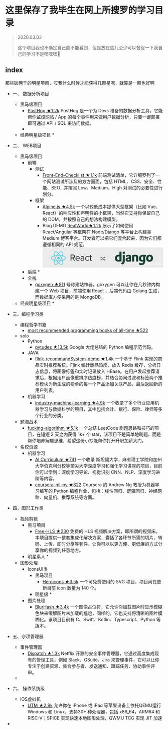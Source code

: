 # 这里保存了我毕生在网上所搜罗的学习目录

> 2020.03.03
>
> 这个项目我也不确定自己能不能看到，但是放在这儿至少可以督促一下我自己的学习不是嘿嘿嘿🤭

## index

那些破两千的明星项目，哎我什么时候才能获得几颗星呢，就算是一颗也好啊

* 一、	数据分析项目
   * 黑马级项目
     * [PostHog  ★1.2k](https://github.com/PostHog/posthog)	PostHog 是一个为 Devs 准备的数据分析工具，它能帮你监控网站 / App 的每个事件用来做用户数据分析，只要一键部署即可通过 API / SQL 来访问数据。
     * 
   * 经典明星级项目
     * 

* 二、 WEB项目
  * 黑马级项目
    * 前端
      * 测试
        *   [Front-End-Checklist ★1.1k](https://github.com/thedaviddias/Front-End-Checklist)	前端测试清单，它详细罗列了一个网站测试所涉及的方方面面，包括 HTML、CSS、安全、性能、SEO…并按照 Low、Medium、High 对测试的必要性进行划分。
      * 框架
        * [Alpine.js ★4.5k](https://github.com/alpinejs/alpine)	一个以较低成本提供大型框架（比如 Vue、React）的响应性和声明性的小框架，当然它支持你保留自己的 DOM，并按照自己的想法构建模型。
        * Blog DEMO [RealWorld★1.2k](https://github.com/gothinkster/realworld)	展示了如何使用 React/Angular 等框架在 Node/Django 等平台上构建类 Medium 博客平台。开发者可以把它们混合起来，因为它们都遵循相同的 API 规范。![image-20200304131417954](.assets/README/image-20200304131417954.png)
    * 后端
      * 
    * 全栈
      * [goxygen ★811](https://github.com/Shpota/goxygen)	号称建站神器，goxygen 可以让你在几秒钟内构建一个 Web 项目，前端使用 React ，后端代码由 Golang 生成，而数据库方便采用的是 MongoDB。
  * 经典明星级项目
    *  
* 三、编程学习类
  * 编程哲学书籍
    * [most recommended programming books of all-time ★522](https://github.com/daolf/Most-recommended-programming-books)
  * solo
    * Python
      * [pytudes ★13.5k](https://github.com/norvig/pytudes)	Google 大佬总结的 Python 编程示范代码。
    * JAVA
      * [flink-recommandSystem-demo ★1.4k](https://github.com/CheckChe0803/flink-recommandSystem-demo)	一个基于 Flink 实现的商品实时推荐系统。Flink 统计商品热度，放入 Redis 缓存，分析日志信息，将画像标签和实时记录放入 HBase。在用户发起推荐请求后，根据用户画像重排序热度榜，并结合协同过滤和标签两个推荐模块为新生成的榜单的每一个产品添加关联产品，最后返回新的用户列表。
    * 机器学习
      * [industry-machine-learning ★4.9k](https://github.com/firmai/industry-machine-learning)	一个收录了多个行业应用机器学习与数据科学的项目，其中包括会计、银行、保险、律师等多个行业的分类。
  * 题海战术
    * [fucking-algorithm ★5.1k](https://github.com/labuladong/fucking-algorithm)	一个总结 LeetCode 刷题思路和技巧的项目，在短短 2 天之内获得 1k+ 个 star，该项目不是简单地刷题，而是帮你培养解题思维，希望这份小抄能帮你打开升职加薪大门。
  * 名校资源
    * 机器学习
      * [AI Curriculum ★741](https://github.com/Machine-Learning-Tokyo/AI_Curriculum)	一个收录 斯坦福大学，麻省理工学院和加州大学伯克利分校等顶尖大学深度学习和强化学习讲座的项目，目前你可以学到：深度学习导论、视觉识别 CNN、NLP、深度学习进阶等内容。
      * [coursera-ml-py ★822](https://github.com/nsoojin/coursera-ml-py)	Coursera 的 Andrew Ng 教授为机器学习编写的 Python 编程作业，包括：线性回归、逻辑回归、神经网路、向量机、推荐系统等方面。
* 四、图形工作类
  * 视频剪辑
    * 黑马项目
      * [Free-HLS ★230](https://github.com/sxyazi/free-hls)	免费的 HLS 视频解决方案，即所谓的视频床。本项目提供一整套集成化解决方案，囊括了各环节所需的切片、转码、上传、即时分享等套件。让你可以以更方便、更低廉的方式分享你的视频到任意地方。
    * 明星素人
      *  
  * 图形处理
    * IconsUI类
      * 黑马项目
        * [Heroicons ★3.5k](https://github.com/refactoringui/heroicons)	一个可免费使用的 SVG 项目，项目尚在更新目前 icon 数量为 140 个。
      * 明星级
        *  
    * 图片处理
      * [BlurHash ★3.4k](https://github.com/woltapp/blurhash)	一个图像占位符，它允许你加载图片时显示模糊色块来缓解图片未加载的尴尬，同样的，它也支持将清晰的图片模糊化。该项目目前有 C、Swift、Kotlin、Typescript、Python 等版本。
* 五、杂项管理器
  * 事件管理器
    * [Dispatch ★1.3k](https://github.com/Netflix/dispatch)	Netflix 开源的安全事件管理器，它通过高度集成现有的管理工具，例如 Slack、GSuite、Jira 来管理事件，它可以让你专注于创建资源、集合参与者、发送通知、跟踪任务、协助事件评审。
  *  
* 六、 操作系统级
  * IOS虚拟机
    * [UTM ★2.9k](https://github.com/utmapp/UTM)	允许你在 iPhone 或 iPad 等苹果设备上依托QEMU运行 Windows 和 Linux，支持30+ 种处理器，包括 x86_64，ARM64 和 RISC-V；SPICE 实现快速本地图形处理，QWMU TCG 实现 JIT 加速
* 